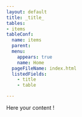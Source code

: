 ```yaml
---
layout: default
title: _title_
tables:
- items
tableConf:
  name: items
  parent:
  menu:
    appears: true
    name: Home
  pageFileName: index.html
  listedFields:
    - title
    - table

---
```

Here your content !
